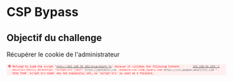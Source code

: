 # CSP Bypass

## Objectif du challenge

Récupérer le cookie de l'administrateur

![](../../../../.gitbook/assets/985b01de540c9860377f36d41b64389f.png)



